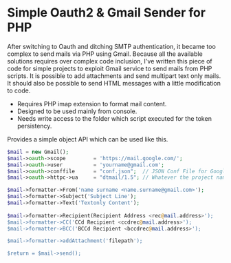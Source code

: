 # Simple Oauth2 & Gmail Sender for PHP

After switching to Oauth and ditching SMTP authentication, 
it became too complex to send mails via PHP using Gmail.
Because all the available solutions requires over complex code inclusion, I've written this 
piece of code for simple projects to exploit Gmail service to send mails from PHP scripts.
It is possible to add attachments and send multipart text only mails. 
It should also be possible to send HTML messages with a little modification to code. 

* Requires PHP imap extension to format mail content.
* Designed to be used mainly from console.
* Needs write access to the folder which script executed for the token persistency.  

Provides a simple object API which can be used like this.

```php
$mail = new Gmail();
$mail->oauth->scope         = 'https://mail.google.com/'; 
$mail->oauth->user          = 'yourname@gmail.com';
$mail->oauth->conffile      = "conf.json";  // JSON Conf File for Google Registered APP that allowed to exploit Gmail
$mail->oauth->httpc->ua     = "dtmail/1.5"; // Whatever the project name is registered from Google Cloud Console

$mail->formatter->From('name surname <name.surname@gmail.com>');
$mail->formatter->Subject('Subject Line');
$mail->formatter->Text('Textonly Content');
		
$mail->formatter->Recipient(Recipient Address <rec@mail.address>');
$mail->formatter->CC('CCd Recipient <ccdrec@mail.address>');
$mail->formatter->BCC('BCCd Recipient <bccdrec@mail.address>');

$mail->formatter->addAttachment('filepath');

$return = $mail->send();
```